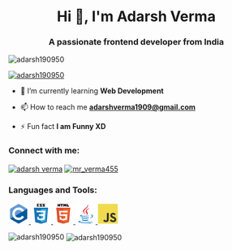 <h1 align="center">Hi 👋, I'm Adarsh Verma</h1>
<h3 align="center">A passionate frontend developer from India</h3>

<p align="left"> <img src="https://komarev.com/ghpvc/?username=adarsh190950&label=Profile%20views&color=0e75b6&style=flat" alt="adarsh190950" /> </p>

<p align="left"> <a href="https://github.com/ryo-ma/github-profile-trophy"><img src="https://github-profile-trophy.vercel.app/?username=adarsh190950" alt="adarsh190950" /></a> </p>

- 🌱 I’m currently learning **Web Development**

- 📫 How to reach me **adarshverma1909@gmail.com**

- ⚡ Fun fact **I am Funny XD**

<h3 align="left">Connect with me:</h3>
<p align="left">
<a href="https://fb.com/adarsh verma" target="blank"><img align="center" src="https://raw.githubusercontent.com/rahuldkjain/github-profile-readme-generator/master/src/images/icons/Social/facebook.svg" alt="adarsh verma" height="30" width="40" /></a>
<a href="https://instagram.com/mr_verma455" target="blank"><img align="center" src="https://raw.githubusercontent.com/rahuldkjain/github-profile-readme-generator/master/src/images/icons/Social/instagram.svg" alt="mr_verma455" height="30" width="40" /></a>
</p>

<h3 align="left">Languages and Tools:</h3>
<p align="left"> <a href="https://www.cprogramming.com/" target="_blank"> <img src="https://raw.githubusercontent.com/devicons/devicon/master/icons/c/c-original.svg" alt="c" width="40" height="40"/> </a> <a href="https://www.w3schools.com/css/" target="_blank"> <img src="https://raw.githubusercontent.com/devicons/devicon/master/icons/css3/css3-original-wordmark.svg" alt="css3" width="40" height="40"/> </a> <a href="https://www.w3.org/html/" target="_blank"> <img src="https://raw.githubusercontent.com/devicons/devicon/master/icons/html5/html5-original-wordmark.svg" alt="html5" width="40" height="40"/> </a> <a href="https://www.java.com" target="_blank"> <img src="https://raw.githubusercontent.com/devicons/devicon/master/icons/java/java-original.svg" alt="java" width="40" height="40"/> </a> <a href="https://developer.mozilla.org/en-US/docs/Web/JavaScript" target="_blank"> <img src="https://raw.githubusercontent.com/devicons/devicon/master/icons/javascript/javascript-original.svg" alt="javascript" width="40" height="40"/> </a> </p>

<p><img align="left" src="https://github-readme-stats.vercel.app/api/top-langs?username=adarsh190950&show_icons=true&locale=en&layout=compact" alt="adarsh190950" /></p>

<p>&nbsp;<img align="center" src="https://github-readme-stats.vercel.app/api?username=adarsh190950&show_icons=true&locale=en" alt="adarsh190950" /></p>
